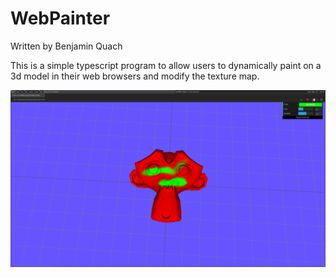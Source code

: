 WebPainter
=================

Written by Benjamin Quach

This is a simple typescript program to allow users to dynamically paint on a 3d model in their web browsers and modify the texture map.

	
![Alt text](sample.png?raw=true "Optional Title")
